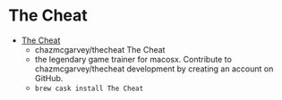 # The Cheat
- [The Cheat](https://github.com/chazmcgarvey/thecheat)
  -  chazmcgarvey/thecheat The Cheat
  - the legendary game trainer for macosx. Contribute to chazmcgarvey/thecheat development by creating an account on GitHub.
  - `brew cask install The Cheat`
